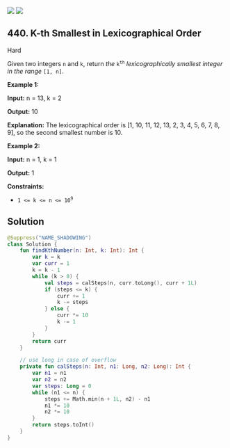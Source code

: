 [![](https://img.shields.io/github/stars/javadev/LeetCode-in-Kotlin?label=Stars&style=flat-square)](https://github.com/javadev/LeetCode-in-Kotlin)
[![](https://img.shields.io/github/forks/javadev/LeetCode-in-Kotlin?label=Fork%20me%20on%20GitHub%20&style=flat-square)](https://github.com/javadev/LeetCode-in-Kotlin/fork)

## 440\. K-th Smallest in Lexicographical Order

Hard

Given two integers `n` and `k`, return _the_ <code>k<sup>th</sup></code> _lexicographically smallest integer in the range_ `[1, n]`.

**Example 1:**

**Input:** n = 13, k = 2

**Output:** 10

**Explanation:** The lexicographical order is [1, 10, 11, 12, 13, 2, 3, 4, 5, 6, 7, 8, 9], so the second smallest number is 10.

**Example 2:**

**Input:** n = 1, k = 1

**Output:** 1

**Constraints:**

*   <code>1 <= k <= n <= 10<sup>9</sup></code>

## Solution

```kotlin
@Suppress("NAME_SHADOWING")
class Solution {
    fun findKthNumber(n: Int, k: Int): Int {
        var k = k
        var curr = 1
        k = k - 1
        while (k > 0) {
            val steps = calSteps(n, curr.toLong(), curr + 1L)
            if (steps <= k) {
                curr += 1
                k -= steps
            } else {
                curr *= 10
                k -= 1
            }
        }
        return curr
    }

    // use long in case of overflow
    private fun calSteps(n: Int, n1: Long, n2: Long): Int {
        var n1 = n1
        var n2 = n2
        var steps: Long = 0
        while (n1 <= n) {
            steps += Math.min(n + 1L, n2) - n1
            n1 *= 10
            n2 *= 10
        }
        return steps.toInt()
    }
}
```